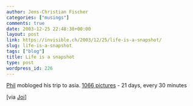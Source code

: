 ```yaml
---
author: Jens-Christian Fischer
categories: ["musings"]
comments: true
date: 2003-12-25 22:48:38+00:00
layout: post
link: https://invisible.ch/2003/12/25/life-is-a-snapshot/
slug: life-is-a-snapshot
tags: ["blog"]
title: Life is a snapshot
type: post
wordpress_id: 226
---
```


[Phil](https://www.flashenabled.com/) mobloged his trip to asia. [1066 pictures](https://www.philliptorrone.com/option3/) - 21 days, every 30 minutes

[via [Joi](https://joi.ito.com/archives/2003/12/25/phillip_torrones_moblog_maddness.html)]
